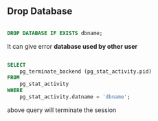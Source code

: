 ## Drop Database

```sql

DROP DATABASE IF EXISTS dbname;

```

It can give error **database used by other user**
```sql

SELECT
	pg_terminate_backend (pg_stat_activity.pid)
FROM
	pg_stat_activity
WHERE
	pg_stat_activity.datname = 'dbname';
```  
above query will terminate the session
